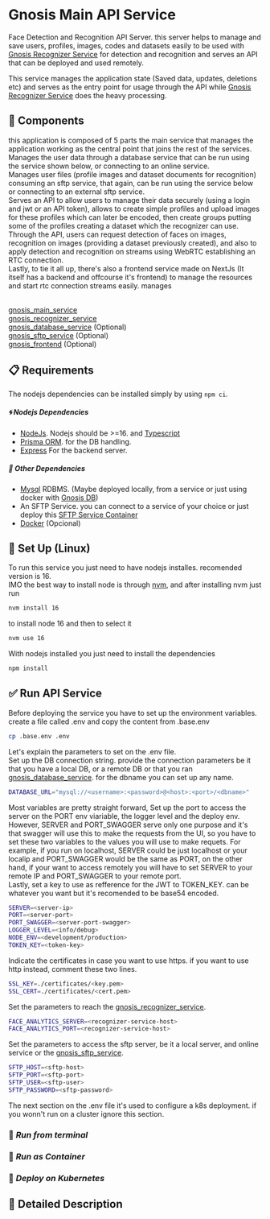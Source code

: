 # Gnosis Main API Service

Face Detection and Recognition API Server. this server helps to manage and save users, profiles, images, codes and datasets easily to be used with
[Gnosis Recognizer Service](https://github.com/damsog/gnosis-recognizer-service) for detection and recognition and serves an API that can be deployed and used remotely.

This service manages the application state (Saved data, updates, deletions etc) and serves as the entry point for usage through the API while [Gnosis Recognizer Service](https://github.com/damsog/gnosis-recognizer-service) does the heavy processing.

## :dvd: Components

this application is composed of 5 parts the main service that manages the application working as the central point that joins the rest of the services. <br>
Manages the user data through a database service that can be run using the service shown below, or connecting to an online service. <br>
Manages user files (profile images and dataset documents for recognition) consuming an sftp service, that again, can be run using the service below or connecting to an external sftp service. <br>
Serves an API to allow users to manage their data securely (using a login and jwt or an API token), allows to create simple profiles and upload images for these profiles which can later be encoded, then create groups putting some of the profiles creating a dataset which the recognizer can use. <br>
Through the API, users can request detection of faces on images, recognition on images (providing a dataset previously created), and also to apply detection and recognition on streams using WebRTC establishing an RTC connection.<br>
Lastly, to tie it all up, there's also a frontend service made on NextJs (It itself has a backend and offcourse it's frontend) to manage the resources and start rtc connection streams easily.
manages <br>
<br>

[gnosis_main_service](https://github.com/damsog/gnosis-main-service) <br>
[gnosis_recognizer_service](https://github.com/damsog/gnosis-recognizer-service) <br>
[gnosis_database_service](https://github.com/damsog/gnosis-database-service) (Optional) <br>
[gnosis_sftp_service](https://github.com/damsog/gnosis-sftp-service) (Optional) <br>
[gnosis_frontend](https://github.com/damsog/gnosis-frontend) (Optional) <br>

## :clipboard: Requirements
The nodejs dependencies can be installed simply by using ```npm ci```.

##### :cyclone: Nodejs Dependencies
- [NodeJs](https://nodejs.org/en/). Nodejs should be >=16. and [Typescript](https://www.typescriptlang.org/)
- [Prisma ORM](https://www.prisma.io/). for the DB handling.
- [Express](https://www.npmjs.com/package/express) For the backend server.
##### :penguin: Other Dependencies
- [Mysql](https://www.mysql.com/) RDBMS. (Maybe deployed locally, from a service or just using docker with [Gnosis DB](https://github.com/damsog/gnosis-database-service))
- An SFTP Service. you can connect to a service of your choice or just deploy this [SFTP Service Container](https://github.com/damsog/gnosis-sftp-service)
- [Docker](https://docs.docker.com/engine/install/ubuntu/) (Opcional)

## :wrench: Set Up (Linux)

To run this service you just need to have nodejs installes. recomended version is 16.<br>
IMO the best way to install node is through [nvm](https://github.com/nvm-sh/nvm), and after installing nvm just run 
```sh
nvm install 16
```
to install node 16 and then to select it
```sh
nvm use 16
```

With nodejs installed you just need to install the dependencies

```sh
npm install
```

## :white_check_mark: Run API Service 

Before deploying the service you have to set up the environment variables. create a file called .env and copy the content from .base.env
```sh
cp .base.env .env
```

Let's explain the parameters to set on the .env file. <br>
Set up the DB connection string. provide the connection parameters be it that you have a local DB, or a remote DB or that you ran [gnosis_database_service](https://github.com/damsog/gnosis-database-service). for the dbname you can set up any name.
```sh
DATABASE_URL="mysql://<username>:<password>@<host>:<port>/<dbname>"
```
Most variables are pretty straight forward, Set up the port to access the server on the PORT env viariable, the logger level and the deploy env.<br>
However, SERVER and PORT_SWAGGER serve only one purpose and it's that swagger will use this to make the requests from the UI, so you have to set these two variables to the values you will use to make requets. For example, if you run on localhost, SERVER could be just localhost or your localip and PORT_SWAGGER would be the same as PORT, on the other hand, if your want to access remotely you will have to set SERVER to your remote IP and PORT_SWAGGER to your remote port.<br>
Lastly, set a key to use as refference for the JWT to TOKEN_KEY. can be whatever you want but it's recomended to be base54 encoded.
```sh
SERVER=<server-ip>
PORT=<server-port>
PORT_SWAGGER=<server-port-swagger>
LOGGER_LEVEL=<info/debug>
NODE_ENV=<development/production>
TOKEN_KEY=<token-key>
```
Indicate the certificates in case you want to use https. if you want to use http instead, comment these two lines.
```sh
SSL_KEY=./certificates/<key.pem>
SSL_CERT=./certificates/<cert.pem>
```
Set the parameters to reach the [gnosis_recognizer_service](https://github.com/damsog/gnosis-recognizer-service).
```sh
FACE_ANALYTICS_SERVER=<recognizer-service-host>
FACE_ANALYTICS_PORT=<recognizer-service-host>
```
Set the parameters to access the sftp server, be it a local server, and online service or the [gnosis_sftp_service](https://github.com/damsog/gnosis-sftp-service).

```sh
SFTP_HOST=<sftp-host>
SFTP_PORT=<sftp-port>
SFTP_USER=<sftp-user>
SFTP_PASSWORD=<sftp-password>
```
The next section on the .env file it's used to configure a k8s deployment. if you wonn't run on a cluster ignore this section. <br>

### :penguin: *Run from terminal*

### :whale2: *Run as Container*

### :whale2: *Deploy on Kubernetes*

## :wrench: Detailed Description